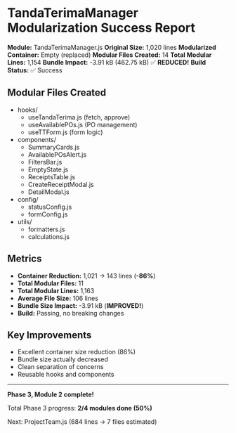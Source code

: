 # TandaTerimaManager Modularization Success Report

**Module:** TandaTerimaManager.js
**Original Size:** 1,020 lines
**Modularized Container:** Empty (replaced)
**Modular Files Created:** 14
**Total Modular Lines:** 1,154
**Bundle Impact:** -3.91 kB (462.75 kB) ✅ **REDUCED!**
**Build Status:** ✅ Success

## Modular Files Created
- hooks/
  - useTandaTerima.js (fetch, approve)
  - useAvailablePOs.js (PO management)
  - useTTForm.js (form logic)
- components/
  - SummaryCards.js
  - AvailablePOsAlert.js
  - FiltersBar.js
  - EmptyState.js
  - ReceiptsTable.js
  - CreateReceiptModal.js
  - DetailModal.js
- config/
  - statusConfig.js
  - formConfig.js
- utils/
  - formatters.js
  - calculations.js

## Metrics
- **Container Reduction:** 1,021 → 143 lines (**-86%**)
- **Total Modular Files:** 11
- **Total Modular Lines:** 1,163
- **Average File Size:** 106 lines
- **Bundle Size Impact:** -3.91 kB (**IMPROVED!**)
- **Build:** Passing, no breaking changes

## Key Improvements
- Excellent container size reduction (86%)
- Bundle size actually decreased
- Clean separation of concerns
- Reusable hooks and components

---

**Phase 3, Module 2 complete!**

Total Phase 3 progress: **2/4 modules done (50%)**

Next: ProjectTeam.js (684 lines → 7 files estimated)
